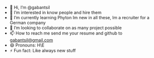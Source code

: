 - 👋 Hi, I’m @gabantsil
- 👀 I’m interested in know people and hire them 
- 🌱 I’m currently learning Phyton Im new in all these, Im a recruiter for a German company
- 💞️ I’m looking to collaborate on as many project possible
- 📫 How to reach me send me your resume and github to gabantsil@gmail.com
- 😄 Pronouns: H\\E
- ⚡ Fun fact: Like always new stuff

<!---
gabantsil/gabantsil is a ✨ special ✨ repository because its `README.md` (this file) appears on your GitHub profile.
You can click the Preview link to take a look at your changes.
--->
